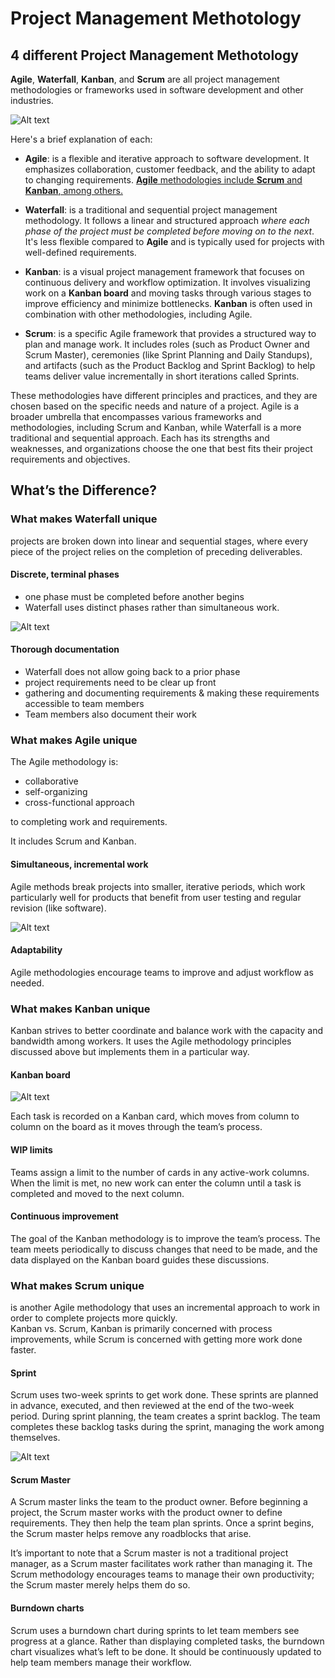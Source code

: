 <link rel="stylesheet" type="text/css" href="../styles.css">

# Project Management Methotology

## 4 different Project Management Methotology

**Agile**, **Waterfall**, **Kanban**, and **Scrum** are all project management methodologies or frameworks used in software development and other industries.

![Alt text](img/15-11-F2-1.jpeg)

Here's a brief explanation of each:

- **Agile**: is a flexible and iterative approach to software development. It emphasizes collaboration, customer feedback, and the ability to adapt to changing requirements. <u>**Agile** methodologies include **Scrum** and **Kanban**, among others.</u>

- **Waterfall**: is a traditional and sequential project management methodology. It follows a linear and structured approach _where each phase of the project must be completed before moving on to the next_. It's less flexible compared to **Agile** and is typically used for projects with well-defined requirements.

- **Kanban**: is a visual project management framework that focuses on continuous delivery and workflow optimization. It involves visualizing work on a **Kanban board** and moving tasks through various stages to improve efficiency and minimize bottlenecks. **Kanban** is often used in combination with other methodologies, including Agile.

- **Scrum**: is a specific Agile framework that provides a structured way to plan and manage work. It includes roles (such as Product Owner and Scrum Master), ceremonies (like Sprint Planning and Daily Standups), and artifacts (such as the Product Backlog and Sprint Backlog) to help teams deliver value incrementally in short iterations called Sprints.

These methodologies have different principles and practices, and they are chosen based on the specific needs and nature of a project. Agile is a broader umbrella that encompasses various frameworks and methodologies, including Scrum and Kanban, while Waterfall is a more traditional and sequential approach. Each has its strengths and weaknesses, and organizations choose the one that best fits their project requirements and objectives.

## What’s the Difference?

### What makes Waterfall unique

projects are broken down into linear and sequential stages, where every piece of the project relies on the completion of preceding deliverables.

#### Discrete, terminal phases

- one phase must be completed before another begins
- Waterfall uses distinct phases rather than simultaneous work.

![Alt text](<img/Screenshot 2023-10-07 at 17.36.39.png>)

#### Thorough documentation

- Waterfall does not allow going back to a prior phase
- project requirements need to be clear up front
- gathering and documenting requirements & making these requirements accessible to team members
- Team members also document their work

### What makes Agile unique

The Agile methodology is:

- collaborative
- self-organizing
- cross-functional approach

to completing work and requirements.

It includes Scrum and Kanban.

#### Simultaneous, incremental work

Agile methods break projects into smaller, iterative periods, which work particularly well for products that benefit from user testing and regular revision (like software).

![Alt text](img/agile-software-development-life-cycle.png)

#### Adaptability

Agile methodologies encourage teams to improve and adjust workflow as needed.

### What makes Kanban unique

Kanban strives to better coordinate and balance work with the capacity and bandwidth among workers. It uses the Agile methodology principles discussed above but implements them in a particular way.

#### Kanban board

![Alt text](img/Abstract_Kanban_Board.svg)

Each task is recorded on a Kanban card, which moves from column to column on the board as it moves through the team’s process.

#### WIP limits

Teams assign a limit to the number of cards in any active-work columns. When the limit is met, no new work can enter the column until a task is completed and moved to the next column.

#### Continuous improvement

The goal of the Kanban methodology is to improve the team’s process. The team meets periodically to discuss changes that need to be made, and the data displayed on the Kanban board guides these discussions.

### What makes Scrum unique

is another Agile methodology that uses an incremental approach to work in order to complete projects more quickly.  
Kanban vs. Scrum, Kanban is primarily concerned with process improvements, while Scrum is concerned with getting more work done faster.

#### Sprint

Scrum uses two-week sprints to get work done. These sprints are planned in advance, executed, and then reviewed at the end of the two-week period. During sprint planning, the team creates a sprint backlog. The team completes these backlog tasks during the sprint, managing the work among themselves.

![Alt text](img/blog-scrum-process-opt.jpeg)

#### Scrum Master

A Scrum master links the team to the product owner. Before beginning a project, the Scrum master works with the product owner to define requirements. They then help the team plan sprints. Once a sprint begins, the Scrum master helps remove any roadblocks that arise.

It’s important to note that a Scrum master is not a traditional project manager, as a Scrum master facilitates work rather than managing it. The Scrum methodology encourages teams to manage their own productivity; the Scrum master merely helps them do so.

#### Burndown charts

Scrum uses a burndown chart during sprints to let team members see progress at a glance. Rather than displaying completed tasks, the burndown chart visualizes what’s left to be done. It should be continuously updated to help team members manage their workflow.
